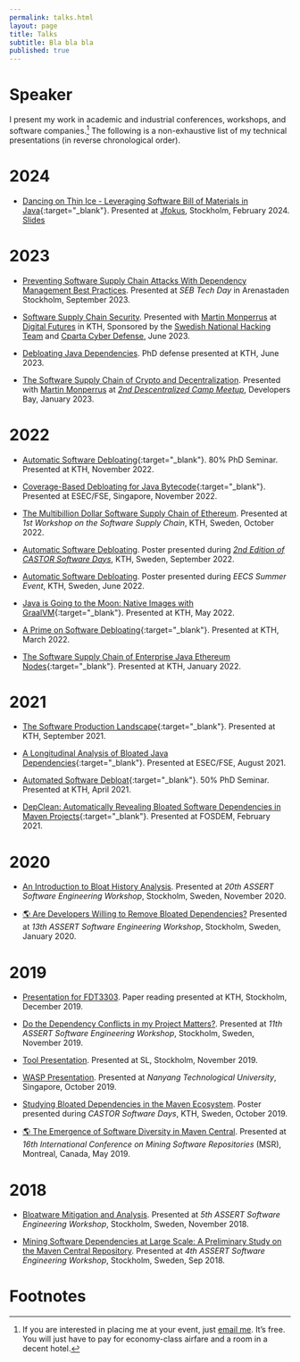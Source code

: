 ```yaml
---
permalink: talks.html
layout: page
title: Talks
subtitle: Bla bla bla 
published: true
---
```


# Speaker

I present my work in academic and industrial conferences, workshops, and software companies.[^1]
The following is a non-exhaustive list of my technical presentations (in reverse chronological order).

# 2024

- [Dancing on Thin Ice - Leveraging Software Bill of Materials in Java](https://youtu.be/Xn1ShZPrw2o?si=sP5U0PATsrdHmwK1 "video"){:target="_blank"}. Presented at [Jfokus](https://www.jfokus.se/talks/1661), Stockholm, February 2024. [Slides](https://www.jfokus.se/jfokus24-preso/Dancing-on-Thin-Ice--Leveraging-Software-Bill-of-Materials-in-Java.pdf)
  
# 2023

- [Preventing Software Supply Chain Attacks With Dependency Management Best Practices](https://youtu.be/7IoXciSucw4?si=CiANlBQtgmibmWci). Presented at _SEB Tech Day_ in Arenastaden Stockholm, September 2023.

- [Software Supply Chain Security](https://docs.google.com/presentation/d/1ki5KITPSciccI1Qdh3wb7GOjdw8jq-CFbY-mvXLUv2c/edit?usp=sharing). Presented with [Martin Monperrus](https://www.monperrus.net/martin/) at [Digital Futures](https://www.digitalfutures.kth.se/) in KTH, Sponsored by the [Swedish National Hacking Team](https://snht.se/) and [Cparta Cyber Defense](https://www.cparta.se/), June 2023.

- [Debloating Java Dependencies](https://youtu.be/Ub684G_aM5Q?si=5Ow61XFEGmtP9ZZw). PhD defense presented at KTH, June 2023.

- [The Software Supply Chain of Crypto and Decentralization](https://docs.google.com/presentation/d/14A3n_ZT13ealkTVUNnchS7pE03vOL6cDIQpiIZghuHY/edit?usp=sharing). Presented with [Martin Monperrus](https://www.monperrus.net/martin/) at [_2nd Descentralized Camp Meetup_](https://www.meetup.com/decentralized-camp/events/290035869/), Developers Bay, January 2023.

# 2022

- [Automatic Software Debloating](../talks/80_percent_2022.pdf "pdf"){:target="_blank"}. 80% PhD Seminar. Presented at KTH, November 2022.

- [Coverage-Based Debloating for Java Bytecode](https://youtu.be/HXj2B8eHmt4 "video"){:target="_blank"}. Presented at ESEC/FSE, Singapore, November 2022.

- [The Multibillion Dollar Software Supply Chain of Ethereum](https://docs.google.com/presentation/d/16yingW3HUNj6XmAfFFc_qz1bSI-ZRfV0/edit?usp=sharing&ouid=117859204590242341300&rtpof=true&sd=true). Presented at _1st Workshop on the Software Supply Chain_, KTH, Sweden, October 2022.

- [Automatic Software Debloating](../../files/posters/poster-scs-48x36.pdf). Poster presented during [_2nd Edition of CASTOR Software Days_](https://www.kth.se/castorsoftwaredays/photos), KTH, Sweden, September 2022.

- [Automatic Software Debloating](../../files/posters/poster-scs-48x36.pdf). Poster presented during _EECS Summer Event_, KTH, Sweden, June 2022.

- [Java is Going to the Moon: Native Images with GraalVM](https://docs.google.com/presentation/d/1JDVerE77ZWLqwtWP430QXF1KTd4RhKoD/edit?usp=sharing&ouid=117859204590242341300&rtpof=true&sd=true){:target="_blank"}. Presented at KTH, May 2022.

- [A Prime on Software Debloating](../talks/A_Prime_On_Software_Debloating.pdf "pdf"){:target="_blank"}. Presented at KTH, March 2022.

- [The Software Supply Chain of Enterprise Java Ethereum Nodes](https://docs.google.com/presentation/d/1pZGJ_9X_mvOzaqlelQbSyPI9opo6V_e1/edit?usp=sharing&ouid=117859204590242341300&rtpof=true&sd=true){:target="_blank"}. Presented at KTH, January 2022.

# 2021

- [The Software Production Landscape](../files/presentations/software-production-landscape.pptx){:target="_blank"}. Presented at KTH, September 2021.

- [A Longitudinal Analysis of Bloated Java Dependencies](https://youtu.be/cePEl485E_s "video"){:target="_blank"}. Presented at ESEC/FSE, August 2021.

- [Automated Software Debloat](../talks/50percent_seminar_kth_2021.pdf "pdf"){:target="_blank"}. 50% PhD Seminar. Presented at KTH, April 2021.

- [DepClean: Automatically Revealing Bloated Software Dependencies in Maven Projects](https://youtu.be/8SndbPMwdWE "video"){:target="_blank"}. Presented at FOSDEM, February 2021.

# 2020

- [An Introduction to Bloat History Analysis](https://docs.google.com/presentation/d/1cwBaOIJ2ZgGP62sCod_a_KrdhRg2puDlIkFKpjxPC6E/edit?usp=sharing). Presented at _20th ASSERT Software Engineering Workshop_, Stockholm, Sweden, November 2020.

- [:earth_americas: Are Developers Willing to Remove Bloated Dependencies?](https://www.cesarsotovalero.net/presentations/assert-13th/#/) Presented at _13th ASSERT Software Engineering Workshop_, Stockholm, Sweden, January 2020.
  
# 2019

- [Presentation for FDT3303](https://docs.google.com/presentation/d/1KpB16Ibfn3yjxTIxeRPcmR4JcZn3aujEl2EThyOC88U/edit?usp=sharing). Paper reading presented at KTH, Stockholm, December 2019.

- [Do the Dependency Conflicts in my Project Matters?](https://docs.google.com/presentation/d/17V5PBGj2n7dHrOmbtC0Tfzn_g6xX2mg2GFAWQtRapCY/edit?usp=sharing). Presented at _11th ASSERT Software Engineering Workshop_, Stockholm, Sweden, November 2019.

- [Tool Presentation](https://docs.google.com/presentation/d/1C_-0rQHYvuz7RqPj0dlNhUkjYX1lm9y6gBRri4BTfxk/edit?usp=sharing). Presented at SL, Stockholm, November 2019.

- [WASP Presentation](https://docs.google.com/presentation/d/1-B3YfX5xulYgq30IVhv0bLwPHFrtbaRbzZu61TA_U2k/edit?usp=sharing). Presented at _Nanyang Technological University_, Singapore, October 2019.

- [Studying Bloated Dependencies in the Maven Ecosystem](../../files/posters/Castor-Software-Days-WASP-Poster.pdf). Poster presented during _CASTOR Software Days_, KTH, Sweden, October 2019.

- [:earth_americas: The Emergence of Software Diversity in Maven Central](https://dl.serveur-du-placard.ml/these/reveal.js-3.7.0/presentations/MSR2.html). Presented at _16th International Conference on Mining Software Repositories_ (MSR), Montreal, Canada, May 2019.

# 2018

- [Bloatware Mitigation and Analysis](https://docs.google.com/presentation/d/1LYvt7fFdGf_VvdlD2XRHzUTfZZOqM55Wopw6IYM6PNQ/edit?usp=sharing). Presented at _5th ASSERT Software Engineering Workshop_, Stockholm, Sweden, November 2018.

- [Mining Software Dependencies at Large Scale: A Preliminary Study on the Maven Central Repository](https://docs.google.com/document/d/1IMhDIJjDIT_KuFLYSa5agPMvbCA8klBCemSLZI4id04/edit?usp=sharing). Presented at _4th ASSERT Software Engineering Workshop_, Stockholm, Sweden, Sep 2018.


# Footnotes

[^1]: If you are interested in placing me at your event, just [email me](mailto:cesarsotovalero@gmail.com). It’s free. You will just have to pay for economy-class airfare and a room in a decent hotel.